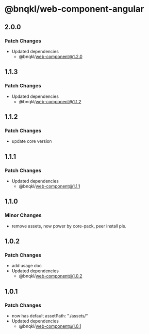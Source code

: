 # @bnqkl/web-component-angular

## 2.0.0

### Patch Changes

- Updated dependencies
  - @bnqkl/web-component@1.2.0

## 1.1.3

### Patch Changes

- Updated dependencies
  - @bnqkl/web-component@1.1.2

## 1.1.2

### Patch Changes

- update core version

## 1.1.1

### Patch Changes

- Updated dependencies
  - @bnqkl/web-component@1.1.1

## 1.1.0

### Minor Changes

- remove assets, now power by core-pack, peer install pls.

## 1.0.2

### Patch Changes

- add usage doc
- Updated dependencies
  - @bnqkl/web-component@1.0.2

## 1.0.1

### Patch Changes

- <bn-config-util/> now has default assetPath: "./assets/"
- Updated dependencies
  - @bnqkl/web-component@1.0.1
